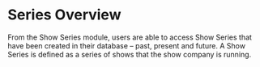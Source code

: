 # Series Overview

From the Show Series module, users are able to access Show Series that have been created in their database – past, present and future. A Show Series is defined as a series of shows that the show company is running.

